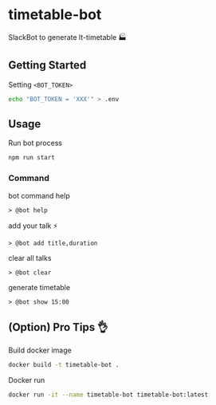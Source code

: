 # timetable-bot

SlackBot to generate lt-timetable 🏭

## Getting Started

Setting `<BOT_TOKEN>`

```sh
echo "BOT_TOKEN = 'XXX'" > .env
```

## Usage
Run bot process

```sh
npm run start
```

### Command

bot command help
```
> @bot help
```

add your talk ⚡️
```
> @bot add title,duration
```

clear all talks
```
> @bot clear
```

generate timetable
```
> @bot show 15:00
```

## (Option) Pro Tips 👌

Build docker image

```sh
docker build -t timetable-bot .
```

Docker run

```sh
docker run -it --name timetable-bot timetable-bot:latest
```
